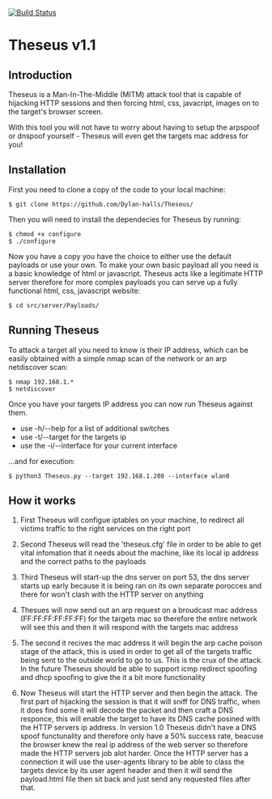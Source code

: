 [![Build Status](https://travis-ci.org/Dylan-halls/Theseus.svg?branch=master)](https://travis-ci.org/Dylan-halls/Theseus)
# Theseus v1.1

## Introduction

Theseus is a Man-In-The-Middle (MITM) attack tool that is capable of hijacking HTTP sessions and then forcing html, css, javacript, images on to the target's browser screen.

With this tool you will not have to worry about having to setup the arpspoof or dnspoof yourself - Theseus will even get the targets mac address for you!

## Installation

First you need to clone a copy of the code to your local machine:

    $ git clone https://github.com/Dylan-halls/Theseus/

Then you will need to install the dependecies for Theseus by running:
    
    $ chmod +x configure
    $ ./configure
    
Now you have a copy you have the choice to either use the default payloads or use your own. To make your own basic payload all you need is a basic knowledge of html or javascript. Theseus acts like a legitimate HTTP server therefore for more complex payloads you can serve up a fully functional html, css, javascript website:

    $ cd src/server/Payloads/

## Running Theseus

To attack a target all you need to know is their IP address, which can be easily obtained with a simple nmap scan of the network or an arp netdiscover scan:

    $ nmap 192.168.1.*
    $ netdiscover

Once you have your targets IP address you can now run Theseus against them.

- use -h/--help for a list of additional switches
- use -t/--target for the targets ip
- use the -i/--interface for your current interface

...and for execution:
    
    $ python3 Theseus.py --target 192.168.1.208 --interface wlan0
    
## How it works

1. First Theseus will configue iptables on your machine, to redirect all victims traffic to the right services on the right port

2. Second Theseus will read the 'theseus.cfg' file in order to be able to get vital infomation that it needs about the machine, like its local ip address and the correct paths to the payloads

3. Third Theseus will start-up the dns server on port 53, the dns server starts up early because it is being ran on its own separate porocces and there for won't clash with the HTTP server on anything

4. Thesues will now send out an arp request on a broudcast mac address (FF:FF:FF:FF:FF:FF) for the targets mac so therefore the entire network will see this and then it will respond with the targets mac address

5. The second it recives the mac address it will begin the arp cache poison stage of the attack, this is used in order to get all of the targets traffic being sent to the outside world to go to us. This is the crux of the attack. In the future Theseus should be able to support icmp redirect spoofing and dhcp spoofing to give the it a bit more functionality

6. Now Theseus will start the HTTP server and then begin the attack. The first part of hijacking the session is that it will sniff for DNS traffic, when it does find some it will decode the packet and then craft a DNS responce, this will enable the target to have its DNS cache posined with the HTTP servers ip address. In version 1.0 Theseus didn't have a DNS spoof functunality and therefore only have a 50% success rate, beacuse the browser knew the real ip address of the web server so therefore made the HTTP servers job alot harder. Once the HTTP server has a connection it will use the user-agents library to be able to class the targets device by its user agent header and then it will send the payload.html file then sit back and just send any requested files after that.
